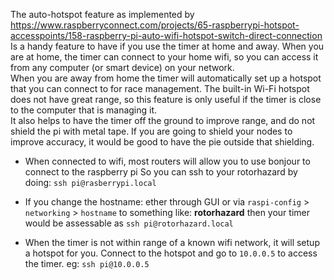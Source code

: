 The auto-hotspot feature as implemented by  https://www.raspberryconnect.com/projects/65-raspberrypi-hotspot-accesspoints/158-raspberry-pi-auto-wifi-hotspot-switch-direct-connection
Is a handy feature to have if you use the timer at home and away.  When you are at home, the timer can connect
to your home wifi, so you can access it from any computer (or smart device) on your network.  
When you are away from home the timer will automatically set up a hotspot that you can connect to for race management.
The built-in Wi-Fi hotspot does not have great range, so this feature is only useful if the timer
is close to the computer that is managing it.  
It also helps to have the timer off the ground to improve range, and do not shield the pi with metal tape.
If you are going to shield your nodes to improve accuracy, it would be good to have the pie outside that shielding.


* When connected to wifi, most routers will allow you to use bonjour to connect to the raspberry pi
So you can ssh to your rotorhazard by doing: `ssh pi@rasberrypi.local`
* If you change the hostname: ether through GUI or via `raspi-config` > `networking` > `hostname` to something like:
**rotorhazard**  then your timer would be assessable as `ssh pi@rotorhazard.local`

* When the timer is not within range of a known wifi network, it will setup a hotspot for you.
 Connect to the hotspot and go to `10.0.0.5` to access the timer. eg: `ssh pi@10.0.0.5` 
 

